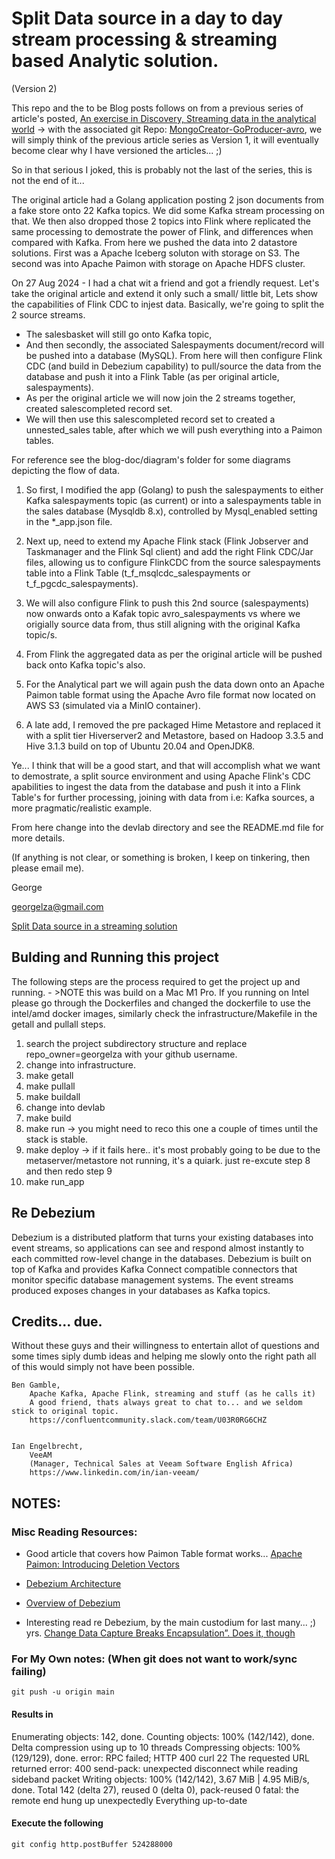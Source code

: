 # Split Data source in a day to day stream processing & streaming based Analytic solution.

(Version 2)

This repo and the to be Blog posts follows on from a previous series of article's posted, [An exercise in Discovery, Streaming data in the analytical world](https://medium.com/@georgelza/an-exercise-in-discovery-streaming-data-in-the-analytical-world-part-1-e7c17d61b9d2) -> with the associated git Repo: [MongoCreator-GoProducer-avro](https://github.com/georgelza/MongoCreator-GoProducer-avro), we will simply think of the previous article series as Version 1, it will eventually become clear why I have versioned the articles... ;)


So in that serious I joked, this is probably not the last of the series, this is not the end of it...

The original article had a Golang application posting 2 json documents from a fake store onto 22 Kafka topics. We did some Kafka stream processing on that. We then also dropped those 2 topics into Flink where replicated the same processing to demostrate the power of Flink, and differences when compared with Kafka. From here we pushed the data into 2 datastore solutions. First was a Apache Iceberg soluton with storage on S3. The second was into Apache Paimon with storage on Apache HDFS cluster.


On 27 Aug 2024 - I had a chat wit a friend and got a friendly request. Let's take the original article and extend it only such a small/ little bit, Lets show the capabilities of Flink CDC to injest data. Basically, we're going to split the 2 source streams.

 - The salesbasket will still go onto Kafka topic, 
 - And then secondly, the associated Salespayments document/record will be pushed into a database (MySQL). From here will then configure Flink CDC (and build in Debezium capability) to pull/source the data from the database and push it into a Flink Table (as per original article, salespayments).
 - As per the original article we will now join the 2 streams together, created salescompleted record set.
 - We will then use this salescompleted record set to created a unnested_sales table, after which we will push everything into a Paimon tables.

For reference see the blog-doc/diagram's folder for some diagrams depicting the flow of data.


1. So first, I modified the app (Golang) to push the salespayments to either Kafka salespayments topic (as current) or into a salespayments table in the sales database (Mysqldb 8.x), controlled by Mysql_enabled setting in the *_app.json file.

2. Next up, need to extend my Apache Flink stack (Flink Jobserver and Taskmanager and the Flink Sql client) and add the right Flink CDC/Jar files, allowing us to configure FlinkCDC from the source salespayments table into a Flink Table (t_f_msqlcdc_salespayments or t_f_pgcdc_salespayments). 

3. We will also configure Flink to push this 2nd source (salespayments) now onwards onto a Kafak topic avro_salespayments vs where we origially source data from, thus still aligning with the original Kafka topic/s.

4. From Flink the aggregated data as per the original article will be pushed back onto Kafka topic's also.

5. For the Analytical part we will again push the data down onto an Apache Paimon table format using the Apache Avro file format now located on AWS S3 (simulated via a MinIO container).

6. A late add, I removed the pre packaged Hime Metastore and replaced it with a split tier Hiverserver2 and Metastore, based on Hadoop 3.3.5 and Hive 3.1.3 build on top of Ubuntu 20.04 and OpenJDK8.

Ye... I think that will be a good start, and that will accomplish what we want to demostrate, a split source environment and using Apache Flink's CDC apabilities to ingest the data from the database and push it into a Flink Table's for further processing, joining with data from i.e: Kafka sources, a more pragmatic/realistic example.

From here change into the devlab directory and see the README.md file for more details.

(If anything is not clear, or something is broken, I keep on tinkering, then please email me).

George

georgelza@gmail.com

[Split Data source in a streaming solution](https://github.com/georgelza/split-sources-in-streaming-world.git)


## Bulding and Running this project

The following steps are the process required to get the project up and running. - >NOTE this was build on a Mac M1 Pro. If you running on Intel please go through the Dockerfiles and changed the dockerfile to use the intel/amd docker images, similarly check the infrastructure/Makefile in the getall and pullall steps.

1. search the project subdirectory structure and replace repo_owner=georgelza with your github username.
2. change into infrastructure.
3. make getall
4. make pullall
5. make buildall
6. change into devlab
7. make build
8. make run  -> you might need to reco this one a couple of times until the stack is stable.
9. make deploy -> if it fails here.. it's most probably going to be due to the metaserver/metastore not running, it's a quiark. just re-excute step 8 and then redo step 9
10. make run_app

## Re Debezium

Debezium is a distributed platform that turns your existing databases into event streams, so applications can see and respond almost instantly to each committed row-level change in the databases. Debezium is built on top of Kafka and provides Kafka Connect compatible connectors that monitor specific database management systems. The event streams produced exposes changes in your databases as Kafka topics. 


## Credits... due.

Without these guys and their willingness to entertain allot of questions and some times siply dumb ideas and helping me slowly onto the right path all of this would simply not have been possible.


    Ben Gamble,
        Apache Kafka, Apache Flink, streaming and stuff (as he calls it)
        A good friend, thats always great to chat to... and we seldom stick to original topic.
        https://confluentcommunity.slack.com/team/U03R0RG6CHZ


    Ian Engelbrecht,
        VeeAM
        (Manager, Technical Sales at Veeam Software English Africa)
        https://www.linkedin.com/in/ian-veeam/


## NOTES:


### Misc Reading Resources:

- Good article that covers how Paimon Table format works... [Apache Paimon: Introducing Deletion Vectors](https://medium.com/@ipolyzos_/apache-paimon-introducing-deletion-vectors-584666ee90de) 

- [Debezium Architecture](https://debezium.io/documentation/reference/stable/architecture.html)
- [Overview of Debezium](https://docs.redhat.com/en/documentation/red_hat_integration/2022.q3/html/getting_started_with_debezium/introduction-debezium)
- Interesting read re Debezium, by the main custodium for last many... ;) yrs. [Change Data Capture Breaks Encapsulation”. Does it, though](https://www.decodable.co/blog/change-data-capture-breaks-encapsulation-does-it-though)



### For My Own notes: (When git does not want to work/sync failing)
    
```git push -u origin main```

#### Results in

Enumerating objects: 142, done.
Counting objects: 100% (142/142), done.
Delta compression using up to 10 threads
Compressing objects: 100% (129/129), done.
error: RPC failed; HTTP 400 curl 22 The requested URL returned error: 400
send-pack: unexpected disconnect while reading sideband packet
Writing objects: 100% (142/142), 3.67 MiB | 4.95 MiB/s, done.
Total 142 (delta 27), reused 0 (delta 0), pack-reused 0
fatal: the remote end hung up unexpectedly
Everything up-to-date
    
#### Execute the following

```git config http.postBuffer 524288000```